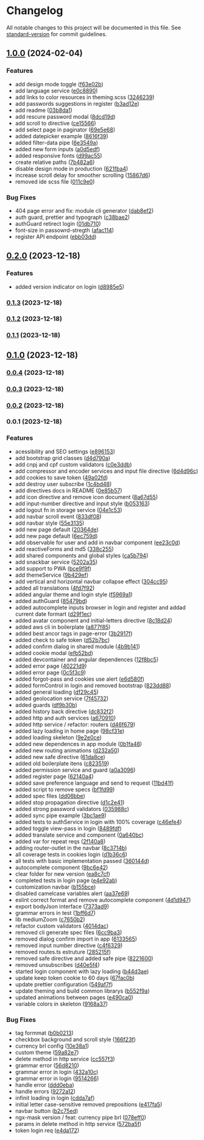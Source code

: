 # Changelog

All notable changes to this project will be documented in this file. See [standard-version](https://github.com/conventional-changelog/standard-version) for commit guidelines.

## [1.0.0](https://bitbucket.org/noclaftech/boilerplate-web-angular/compare/v0.2.0...v1.0.0) (2024-02-04)


### Features

* add design mode toggle ([f63e02b](https://bitbucket.org/noclaftech/boilerplate-web-angular/commit/f63e02be1e8ad662106683254748c4b4082d9e3d))
* add language service ([e0c8890](https://bitbucket.org/noclaftech/boilerplate-web-angular/commit/e0c889065d215a75c22f4d5c814476759c53e62f))
* add links to color resources in theming.scss ([3246239](https://bitbucket.org/noclaftech/boilerplate-web-angular/commit/3246239fd22cf289ba5ecc45f52f0a6f38f38440))
* add passwords suggestions in register ([b3ad12e](https://bitbucket.org/noclaftech/boilerplate-web-angular/commit/b3ad12eee83781dae9f6b0c458cc87766e501f3f))
* add readme ([03b8da1](https://bitbucket.org/noclaftech/boilerplate-web-angular/commit/03b8da16befec8fb0b526af865cf4bd831ca42fa))
* add rescure password modal ([8dcd19d](https://bitbucket.org/noclaftech/boilerplate-web-angular/commit/8dcd19d02b82c94076784db438413b62c13de16f))
* add scroll to directive ([ce15566](https://bitbucket.org/noclaftech/boilerplate-web-angular/commit/ce15566d39f225cbf0230f391207062859f94077))
* add select page in paginator ([69e5e68](https://bitbucket.org/noclaftech/boilerplate-web-angular/commit/69e5e687890938ef80057291ce3950f742043a54))
* added datepicker example ([8616f39](https://bitbucket.org/noclaftech/boilerplate-web-angular/commit/8616f39682b7d3b6b79090320c243d9c50652c12))
* added filter-data pipe ([6e3549a](https://bitbucket.org/noclaftech/boilerplate-web-angular/commit/6e3549a322f99f5021f4c74f259c124c3e3338d7))
* added new form inputs ([a0d5edf](https://bitbucket.org/noclaftech/boilerplate-web-angular/commit/a0d5edffcc863110e2732b4abf247e3a22079e9a))
* added responsive fonts ([d99ac55](https://bitbucket.org/noclaftech/boilerplate-web-angular/commit/d99ac552c0e6000a7b767d70432b31849b65f281))
* create relative paths ([7b482a6](https://bitbucket.org/noclaftech/boilerplate-web-angular/commit/7b482a65a804de14724c488c3892883f5b3b2e5b))
* disable design mode in production ([621fba4](https://bitbucket.org/noclaftech/boilerplate-web-angular/commit/621fba4f78a290e92a76c9774cd9eb4a4d4663ad))
* increase scroll delay for smoother scrolling ([15867d6](https://bitbucket.org/noclaftech/boilerplate-web-angular/commit/15867d63fc93c6d560341425a1b429ce824be039))
* removed ide scss file ([011c9e0](https://bitbucket.org/noclaftech/boilerplate-web-angular/commit/011c9e04566c0fa3b975914787067283a1f5c717))


### Bug Fixes

* 404 page error and fix: module cli generator ([dab8ef2](https://bitbucket.org/noclaftech/boilerplate-web-angular/commit/dab8ef2e6d2a5b5261ed72732b781acc8816016b))
* auth guard, prettier and typograph ([c38bae2](https://bitbucket.org/noclaftech/boilerplate-web-angular/commit/c38bae2b2b6932d573a69f9b957d76a458b69d84))
* authGuard retirect login ([01db710](https://bitbucket.org/noclaftech/boilerplate-web-angular/commit/01db710d622194062949585061be630784b39b3b))
* font-size in passowrd-stregth ([afac114](https://bitbucket.org/noclaftech/boilerplate-web-angular/commit/afac11406358f8ad47941374b485c681ddf2908d))
* register API endpoint ([ebb03dd](https://bitbucket.org/noclaftech/boilerplate-web-angular/commit/ebb03ddc06e32e7b2f07bb88b02532b0128d983e))

## [0.2.0](https://bitbucket.org/noclaftech/boilerplate-web-angular/compare/v0.1.3...v0.2.0) (2023-12-18)


### Features

* added version indicator on login ([d8985e5](https://bitbucket.org/noclaftech/boilerplate-web-angular/commit/d8985e5d348d7b059c6b964483bc44038da18fa8))

### [0.1.3](https://bitbucket.org/noclaftech/boilerplate-web-angular/compare/v0.1.2...v0.1.3) (2023-12-18)

### [0.1.2](https://bitbucket.org/noclaftech/boilerplate-web-angular/compare/v0.1.1...v0.1.2) (2023-12-18)

### [0.1.1](https://bitbucket.org/noclaftech/boilerplate-web-angular/compare/v0.1.0...v0.1.1) (2023-12-18)

## [0.1.0](https://bitbucket.org/noclaftech/boilerplate-web-angular/compare/v0.0.4...v0.1.0) (2023-12-18)

### [0.0.4](https://bitbucket.org/noclaftech/boilerplate-web-angular/compare/v0.0.3...v0.0.4) (2023-12-18)

### [0.0.3](https://bitbucket.org/noclaftech/boilerplate-web-angular/compare/v0.0.2...v0.0.3) (2023-12-18)

### [0.0.2](https://bitbucket.org/noclaftech/boilerplate-web-angular/compare/v0.0.1...v0.0.2) (2023-12-18)

### 0.0.1 (2023-12-18)


### Features

* acessibility and SEO settings ([e896153](https://bitbucket.org/noclaftech/boilerplate-web-angular/commit/e896153be5217f2d978a8603bafe4254975e969d))
* add bootstrap grid classes ([d4d790a](https://bitbucket.org/noclaftech/boilerplate-web-angular/commit/d4d790ad532353e0c0806a1d3dd88f62df6dd388))
* add cnpj and cpf custom validators ([c0e3ddb](https://bitbucket.org/noclaftech/boilerplate-web-angular/commit/c0e3ddb4f45c911c957ed1e1ed9e10526d0056a6))
* add compressor and encoder services and input file directive ([6d4d96c](https://bitbucket.org/noclaftech/boilerplate-web-angular/commit/6d4d96c13932fe061b02eff8cc8aec45b0d31f50))
* add cookies to save token ([49a02fd](https://bitbucket.org/noclaftech/boilerplate-web-angular/commit/49a02fd122c3217befb7a1aacb9ee849f9ed24f1))
* add destroy user subscribe ([1c4bd48](https://bitbucket.org/noclaftech/boilerplate-web-angular/commit/1c4bd48276bc0f947fa9cb4728a943a42d7fd247))
* add directives docs in README ([0e85b57](https://bitbucket.org/noclaftech/boilerplate-web-angular/commit/0e85b57e80bd32a3036fd7ea914c7f15ed94f335))
* add icon directive and remove icon document ([8a67d55](https://bitbucket.org/noclaftech/boilerplate-web-angular/commit/8a67d5503d91199c046127b0cde668f9551623b0))
* add input-number directive and input style ([b053163](https://bitbucket.org/noclaftech/boilerplate-web-angular/commit/b0531632fa7feb580e156b3710995471df708ad3))
* add logout fn in storage service ([04e1c53](https://bitbucket.org/noclaftech/boilerplate-web-angular/commit/04e1c53b6ee216df9ff9d82221c3a91334404de8))
* add navbar scroll event ([833df08](https://bitbucket.org/noclaftech/boilerplate-web-angular/commit/833df08cf1fff89d8538446bd4742b35aba4e979))
* add navbar style ([55e3135](https://bitbucket.org/noclaftech/boilerplate-web-angular/commit/55e3135d49058de06310e9305676349da402196d))
* add new page default ([20364de](https://bitbucket.org/noclaftech/boilerplate-web-angular/commit/20364de671339da7ba897702a4efce7a47352899))
* add new page default ([6ec759d](https://bitbucket.org/noclaftech/boilerplate-web-angular/commit/6ec759df690dd8c93614799f478802713cb69f54))
* add observable for user and add in navbar component ([ee23c0d](https://bitbucket.org/noclaftech/boilerplate-web-angular/commit/ee23c0de85db10f58b55a8cd704c880bbc433c6e))
* add reactiveForms and md5 ([338c255](https://bitbucket.org/noclaftech/boilerplate-web-angular/commit/338c2551c2d87582127e038531db866bf0ada103))
* add shared components and global styles ([ca5b794](https://bitbucket.org/noclaftech/boilerplate-web-angular/commit/ca5b79413dc07c91afa2862d0f401be24e94b8dc))
* add snackbar service ([5202a35](https://bitbucket.org/noclaftech/boilerplate-web-angular/commit/5202a354cd7f13d19f6149a9e3f6f58aa1c11dd5))
* add support to PWA ([bce9f9f](https://bitbucket.org/noclaftech/boilerplate-web-angular/commit/bce9f9f10155c34f3393d9b77022c719432dad78))
* add themeService ([9b429ef](https://bitbucket.org/noclaftech/boilerplate-web-angular/commit/9b429ef8240ba13ea968cfd7cf2519a107c68d24))
* add vertical and horizontal navbar collapse effect ([304cc95](https://bitbucket.org/noclaftech/boilerplate-web-angular/commit/304cc95bec9fb7373ec137636f0fd8b3ead7bc12))
* added all translations ([4fd7f92](https://bitbucket.org/noclaftech/boilerplate-web-angular/commit/4fd7f92cc35e5aece9a9c511f672dae470c52df7))
* added angular theme and login style ([f5969a1](https://bitbucket.org/noclaftech/boilerplate-web-angular/commit/f5969a10945cb1f46dc3137b96b529677b960b4b))
* added authGuard ([85479bd](https://bitbucket.org/noclaftech/boilerplate-web-angular/commit/85479bd867ef4f8836166e7fa465e40387b9e6d7))
* added autocomplete inputs browser in login and register and addad current date formart ([d29f1ec](https://bitbucket.org/noclaftech/boilerplate-web-angular/commit/d29f1ecb9bd9c650506b6051e1401fe446209fb5))
* added avatar component and initial-letters directive ([8c18d24](https://bitbucket.org/noclaftech/boilerplate-web-angular/commit/8c18d245629a08dd48c0c409c4bebf48f6987e54))
* added aws cli in boilerplate ([a877f85](https://bitbucket.org/noclaftech/boilerplate-web-angular/commit/a877f85bb13af64cc13e93d974bfab30702223b6))
* added best ancor tags in page-error ([3b2917f](https://bitbucket.org/noclaftech/boilerplate-web-angular/commit/3b2917f261d55125e7c74661378694c339ccaad2))
* added check to safe token ([d52b7bc](https://bitbucket.org/noclaftech/boilerplate-web-angular/commit/d52b7bc2a94250beed2e10979a850cfaf7d1ef1b))
* added confirm dialog in shared module ([4b9b141](https://bitbucket.org/noclaftech/boilerplate-web-angular/commit/4b9b1412807451362298f4bd6fe699531dd61858))
* added cookie modal ([efb52bd](https://bitbucket.org/noclaftech/boilerplate-web-angular/commit/efb52bd6e0830793c13aba36c5f0ade351a30422))
* added devcontainer and angular dependences ([12f8bc5](https://bitbucket.org/noclaftech/boilerplate-web-angular/commit/12f8bc5f81cbdf3bb36fa91560ee19e276e35a0f))
* added error page ([40221d9](https://bitbucket.org/noclaftech/boilerplate-web-angular/commit/40221d9a7296867fba106e6a3d4145e0fe1394ca))
* added error page ([0c5f3c9](https://bitbucket.org/noclaftech/boilerplate-web-angular/commit/0c5f3c98f9044fd37b401f165be0532bf4487f82))
* added forgot-pass and cookies use alert ([e6d580f](https://bitbucket.org/noclaftech/boilerplate-web-angular/commit/e6d580ff7da0ca178393b8276cd1f422943bffec))
* added formControl in login and removed bootstrap ([823dd88](https://bitbucket.org/noclaftech/boilerplate-web-angular/commit/823dd887d7b887240ef4a1e071aa651bc1510d05))
* added general loading ([df29c45](https://bitbucket.org/noclaftech/boilerplate-web-angular/commit/df29c45ddd029384a0c72949746992ae0945400c))
* added geolocation service ([7f45732](https://bitbucket.org/noclaftech/boilerplate-web-angular/commit/7f4573213ce8d850361744ace65714be1ac04131))
* added guards ([df9b30b](https://bitbucket.org/noclaftech/boilerplate-web-angular/commit/df9b30bd09e01e6914d2d61b714d37a261d663b6))
* added history back directive ([dc832f2](https://bitbucket.org/noclaftech/boilerplate-web-angular/commit/dc832f271fd682311a14b0cedb946a350f9457fd))
* added http and auth services ([a670910](https://bitbucket.org/noclaftech/boilerplate-web-angular/commit/a670910f00a5a743a528ac36704142ff79f78ddf))
* added http service / refactor: routers ([d46f679](https://bitbucket.org/noclaftech/boilerplate-web-angular/commit/d46f679e46f9463a237c928be841693becff5c9a))
* added lazy loading in home page ([98cf31e](https://bitbucket.org/noclaftech/boilerplate-web-angular/commit/98cf31e6182ccdf124e4f1276fa1a9c4bd908113))
* added loading skeleton ([9e2e0ce](https://bitbucket.org/noclaftech/boilerplate-web-angular/commit/9e2e0ceb91889314e32864b2ec3c990c133572c6))
* added new dependences in app module ([0b1fa48](https://bitbucket.org/noclaftech/boilerplate-web-angular/commit/0b1fa48b392671074e3ffa63111277fb3b697a27))
* added new routing animations ([d232a50](https://bitbucket.org/noclaftech/boilerplate-web-angular/commit/d232a50d7b743cd89dac056cd92b35c38abab4be))
* added new safe directive ([61da8ce](https://bitbucket.org/noclaftech/boilerplate-web-angular/commit/61da8ce3be2a344bc252208a17f3274297fb522e))
* added old boilerplate itens ([c823519](https://bitbucket.org/noclaftech/boilerplate-web-angular/commit/c823519da028381a083f5b14adf3a888d9af5822))
* added permission service and guard ([a0a3096](https://bitbucket.org/noclaftech/boilerplate-web-angular/commit/a0a3096fd65f41ff45aae9b5133992513c292204))
* added register page ([62140a4](https://bitbucket.org/noclaftech/boilerplate-web-angular/commit/62140a45119ad03595ce39c9bc98bcc3dcb56cd4))
* added save preference language and send to request ([11bd41f](https://bitbucket.org/noclaftech/boilerplate-web-angular/commit/11bd41fa9bac890c505bb4ba1ca198e2ac94611d))
* added script to remove specs ([bf1fd99](https://bitbucket.org/noclaftech/boilerplate-web-angular/commit/bf1fd991313f7bfcb507f9116df06896061ee43a))
* added spec files ([dd06bbe](https://bitbucket.org/noclaftech/boilerplate-web-angular/commit/dd06bbee63ad267dd5825d813d23d614f91475c6))
* added stop propagation directive ([d1c2e41](https://bitbucket.org/noclaftech/boilerplate-web-angular/commit/d1c2e41a94acd98a60c502f436b97eb7d5e9701b))
* added strong password validators ([035988c](https://bitbucket.org/noclaftech/boilerplate-web-angular/commit/035988c7e3554d4b5f4b5c5240174f5d16ccad96))
* added sync pipe example ([3bc1ae9](https://bitbucket.org/noclaftech/boilerplate-web-angular/commit/3bc1ae930e5e9785e354b72834dc20ef42cdd0a7))
* added tests to authService in login with 100% coverage ([c46efe4](https://bitbucket.org/noclaftech/boilerplate-web-angular/commit/c46efe4cabdec7bf2d783c3d858a8ddd81c17f56))
* added toggle view-pass in login ([8489fdf](https://bitbucket.org/noclaftech/boilerplate-web-angular/commit/8489fdf6cb95ee85f21a895591f2939e2cc95e15))
* added translate service and component ([0a640bc](https://bitbucket.org/noclaftech/boilerplate-web-angular/commit/0a640bcdf8bb949d6a6089b3a85d872f812a4699))
* added var for repeat reqs ([2f140a8](https://bitbucket.org/noclaftech/boilerplate-web-angular/commit/2f140a8cf130191f6ab0a9ce7324a1ab941b3a97))
* adding router-outlet in the navbar ([8c3714b](https://bitbucket.org/noclaftech/boilerplate-web-angular/commit/8c3714bfa2aa81152f632abf226c9ec2b477ff13))
* all coverage tests in cookies login ([d1b36c6](https://bitbucket.org/noclaftech/boilerplate-web-angular/commit/d1b36c64cf79a30134e8f1929e89e68ea479e661))
* all tests with basic implementation passed ([360144d](https://bitbucket.org/noclaftech/boilerplate-web-angular/commit/360144dccb3ac5ba5e950a886c89d7b0d547f9a0))
* autocomplete component ([9bc6e42](https://bitbucket.org/noclaftech/boilerplate-web-angular/commit/9bc6e429aafa19ce649aacb7a634870d9ecfa3f4))
* clear folder for new version ([ea8c7cf](https://bitbucket.org/noclaftech/boilerplate-web-angular/commit/ea8c7cf4b1e99d2fb41b32a4e896533f1dd13792))
* completed tests in login page ([e4e92ab](https://bitbucket.org/noclaftech/boilerplate-web-angular/commit/e4e92abbb84b5cc1c291cbad86d605e960b29a3b))
* customization navbar ([b155bce](https://bitbucket.org/noclaftech/boilerplate-web-angular/commit/b155bce138e749d353ca2b8fb70f36a2760eb3ef))
* disabled camelcase variables alert ([aa37e69](https://bitbucket.org/noclaftech/boilerplate-web-angular/commit/aa37e69ef4f37f372cebf4d93bc9bc8af749fde2))
* eslint correct format and remove autocomplete component ([4d1d947](https://bitbucket.org/noclaftech/boilerplate-web-angular/commit/4d1d9476c347b50b7ecc9485c29b5f567e58115e))
* export bodyJson interface ([7373ad9](https://bitbucket.org/noclaftech/boilerplate-web-angular/commit/7373ad9494699435b921f29b3c1e632aadea06b1))
* grammar errors in test ([1bff6d7](https://bitbucket.org/noclaftech/boilerplate-web-angular/commit/1bff6d7c89cdd628a52174222853f3057dd7ba19))
* lib mediumZoom ([c7650b2](https://bitbucket.org/noclaftech/boilerplate-web-angular/commit/c7650b266cea6722fc2e4f40d67f5cb967c8a53a))
* refactor custom validators ([4014dac](https://bitbucket.org/noclaftech/boilerplate-web-angular/commit/4014dac8461fc013ce827b5b0f9fe471f67cf5cb))
* removed cli generate spec files ([6cc9ba3](https://bitbucket.org/noclaftech/boilerplate-web-angular/commit/6cc9ba324032039ab2ea7ef33d47f78774452093))
* removed dialog confirm import in app ([6133565](https://bitbucket.org/noclaftech/boilerplate-web-angular/commit/6133565c91c754231bc017ced254c3b0dddbd54b))
* removed input number directive ([c4f6329](https://bitbucket.org/noclaftech/boilerplate-web-angular/commit/c4f63291c092d5fbfe3f6ebd32e7b6fc049da83b))
* removed routes.ts estruture ([285215f](https://bitbucket.org/noclaftech/boilerplate-web-angular/commit/285215fb068a0e0a61d705af40a35fec4a99cb4c))
* removed safe directive and added safe pipe ([8221600](https://bitbucket.org/noclaftech/boilerplate-web-angular/commit/822160024f229156d6d59188b28339761aa4cf6e))
* removed unsubscribes ([d40e5f4](https://bitbucket.org/noclaftech/boilerplate-web-angular/commit/d40e5f49938e67728dc8ed2cf5e31ac0f09537fd))
* started login component with lazy loading ([b44d3ae](https://bitbucket.org/noclaftech/boilerplate-web-angular/commit/b44d3ae146ef3e8c74b298a82f233c480b4c4259))
* update keep token cookie to 60 days ([67fac0b](https://bitbucket.org/noclaftech/boilerplate-web-angular/commit/67fac0bbdf8e4a67b3427bc55b430d937184b228))
* update prettier configuration ([549af7f](https://bitbucket.org/noclaftech/boilerplate-web-angular/commit/549af7fb3e6a5177fc981ebdae375013677b5bb3))
* update theming and build common librarys ([b552f9a](https://bitbucket.org/noclaftech/boilerplate-web-angular/commit/b552f9ad320ddfb5a75d90b98ba26d2ce3281c1a))
* updated animations between pages ([e490ca0](https://bitbucket.org/noclaftech/boilerplate-web-angular/commit/e490ca0159fa31f209a752ac2b153f23de4b51df))
* variable colors in skeleton ([9168a37](https://bitbucket.org/noclaftech/boilerplate-web-angular/commit/9168a3724886f5af0630deb66f345f1db60adb77))


### Bug Fixes

* <icon> tag formmat ([b0b0213](https://bitbucket.org/noclaftech/boilerplate-web-angular/commit/b0b02136ddb11ac9082e2407678a424444b5448e))
* checkbox background and scroll style ([166f23f](https://bitbucket.org/noclaftech/boilerplate-web-angular/commit/166f23fe7b8f6cc3035adcd3204194ee7e4eecf0))
* currency brl config ([10e38a1](https://bitbucket.org/noclaftech/boilerplate-web-angular/commit/10e38a150b4f0c23b8605a945b018d70d20c5260))
* custom theme ([59a82e7](https://bitbucket.org/noclaftech/boilerplate-web-angular/commit/59a82e7039d00825c1cc1336f66dbfbcfa26069b))
* delete method in http service ([cc557f3](https://bitbucket.org/noclaftech/boilerplate-web-angular/commit/cc557f317757211b095e1e5df64529f233e77b9d))
* grammar error ([56d8210](https://bitbucket.org/noclaftech/boilerplate-web-angular/commit/56d8210f27d008a6823f76d2d1c383facf5409a9))
* grammar error in login ([432a10c](https://bitbucket.org/noclaftech/boilerplate-web-angular/commit/432a10cc710e2a089a0aed8daf22bd5990aea170))
* grammar error in login ([9514266](https://bitbucket.org/noclaftech/boilerplate-web-angular/commit/9514266067e57c04fb3b2b497c46ce97624cb8e9))
* handle error ([ddd0eba](https://bitbucket.org/noclaftech/boilerplate-web-angular/commit/ddd0eba8685792164a4e4528469fc488760bd511))
* handle errors ([9272a12](https://bitbucket.org/noclaftech/boilerplate-web-angular/commit/9272a125c2c82fb862ed81eaf0a372d535694ac5))
* infinit loading in login ([cdda7af](https://bitbucket.org/noclaftech/boilerplate-web-angular/commit/cdda7afb21e2904b8b2938b46d0553c1b02c72b0))
* initial letter case-sensitive removed prepositions ([e417fa5](https://bitbucket.org/noclaftech/boilerplate-web-angular/commit/e417fa5ea5074f59d6cb6ef8da4e9fd62e649f51))
* navbar button ([b2c75ed](https://bitbucket.org/noclaftech/boilerplate-web-angular/commit/b2c75ed63f22e1cdde3e8687730b5dbb9bd67457))
* ngx-mask version / feat: currency pipe brl ([078eff0](https://bitbucket.org/noclaftech/boilerplate-web-angular/commit/078eff02e3df84aa8fe592c02ad64114b61140f7))
* params in delete method in http service ([572ba5f](https://bitbucket.org/noclaftech/boilerplate-web-angular/commit/572ba5fdb262448f62f16f853e0d846c946d498b))
* token login req ([e4da172](https://bitbucket.org/noclaftech/boilerplate-web-angular/commit/e4da17235c9345ea4dfaa01836facdd5ab12572f))
